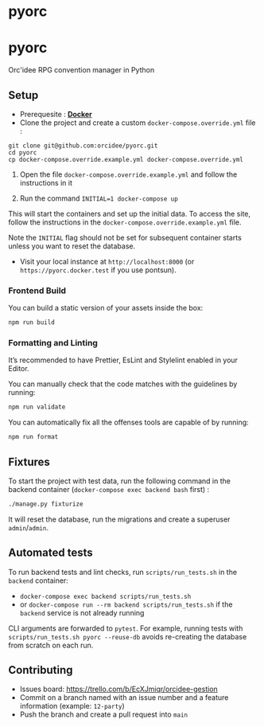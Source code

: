 pyorc
=======
# pyorc
Orc'idee RPG convention manager in Python

## Setup
* Prerequesite : **[Docker](https://docs.docker.com/desktop/)**
* Clone the project and create a custom `docker-compose.override.yml` file :
```
git clone git@github.com:orcidee/pyorc.git
cd pyorc
cp docker-compose.override.example.yml docker-compose.override.yml
```

1. Open the file `docker-compose.override.example.yml` and follow the instructions in it

2. Run the command `INITIAL=1 docker-compose up`

This will start the containers and set up the initial data. To access the site,
follow the instructions in the `docker-compose.override.example.yml` file.

Note the `INITIAL` flag should not be set for subsequent container starts unless
you want to reset the database.

* Visit your local instance at `http://localhost:8000` (or `https://pyorc.docker.test` if you use pontsun).

### Frontend Build

You can build a static version of your assets inside the box:

```bash
npm run build
```

### Formatting and Linting

It’s recommended to have Prettier, EsLint and Stylelint enabled in your Editor.

You can manually check that the code matches with the guidelines by running:

```bash
npm run validate
```

You can automatically fix all the offenses tools are capable of by running:

```bash
npm run format
```

## Fixtures
To start the project with test data, run the following command in the backend container (`docker-compose exec backend bash` first) :
```bash
./manage.py fixturize
```
It will reset the database, run the migrations and create a superuser `admin`/`admin`.
## Automated tests

To run backend tests and lint checks, run `scripts/run_tests.sh` in the `backend` container:
* `docker-compose exec backend scripts/run_tests.sh`
* or `docker-compose run --rm backend scripts/run_tests.sh` if the `backend` service is not already running

CLI arguments are forwarded to `pytest`.
For example, running tests with `scripts/run_tests.sh pyorc --reuse-db` avoids
re-creating the database from scratch on each run.

## Contributing
* Issues board: https://trello.com/b/EcXJmiqr/orcidee-gestion
* Commit on a branch named with an issue number and a feature information (example: `12-party`)
* Push the branch and create a pull request into `main`

